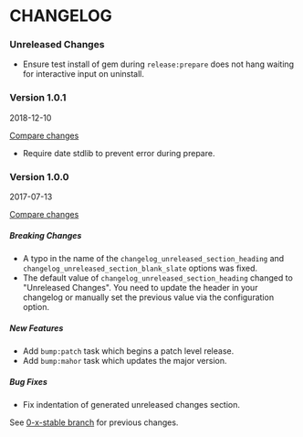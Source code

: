 # CHANGELOG

### Unreleased Changes

- Ensure test install of gem during `release:prepare` does not hang
  waiting for interactive input on uninstall.

### Version 1.0.1

2018-12-10

[Compare changes](https://github.com/tf/semmy/compare/v1.0.0...v1.0.1)

- Require date stdlib to prevent error during prepare.

### Version 1.0.0

2017-07-13

[Compare changes](https://github.com/tf/semmy/compare/0-x-stable...v1.0.0)

##### Breaking Changes

- A typo in the name of the `changelog_unreleased_section_heading` and
  `changelog_unreleased_section_blank_slate` options was fixed.
- The default value of `changelog_unreleased_section_heading` changed
  to "Unreleased Changes". You need to update the header in your
  changelog or manually set the previous value via the configuration option.

##### New Features

- Add `bump:patch` task which begins a patch level release.
- Add `bump:mahor` task which updates the major version.

##### Bug Fixes

- Fix indentation of generated unreleased changes section.

See
[0-x-stable branch](https://github.com/tf/semmy/blob/0-x-stable/CHANGELOG.md)
for previous changes.
